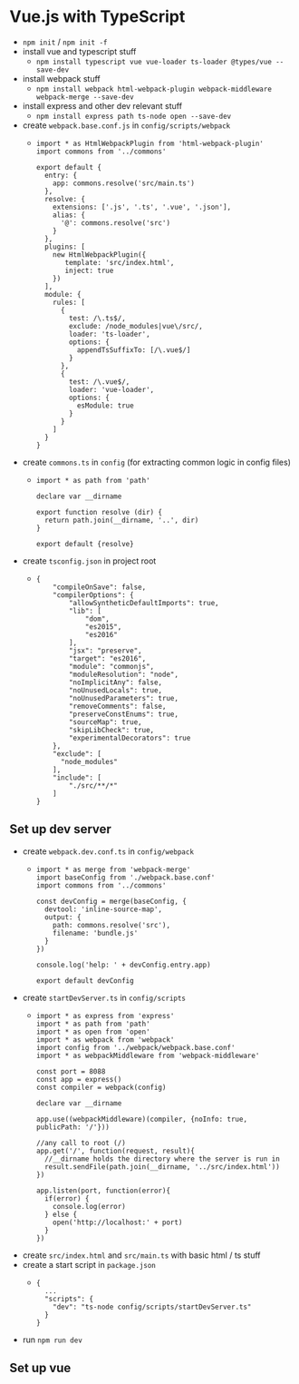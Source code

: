 # Vue.js with TypeScript

- `npm init` / `npm init -f`
- install vue and typescript stuff
  - `npm install typescript vue vue-loader ts-loader @types/vue --save-dev`
- install webpack stuff
  - `npm install webpack html-webpack-plugin webpack-middleware webpack-merge --save-dev`
- install express and other dev relevant stuff
  - `npm install express path ts-node open --save-dev`
- create `webpack.base.conf.js` in `config/scripts/webpack`
  - ```
    import * as HtmlWebpackPlugin from 'html-webpack-plugin'
    import commons from '../commons'

    export default {
      entry: {
        app: commons.resolve('src/main.ts')
      },
      resolve: {
        extensions: ['.js', '.ts', '.vue', '.json'],
        alias: {
          '@': commons.resolve('src')
        }
      },
      plugins: [
        new HtmlWebpackPlugin({
           template: 'src/index.html',
           inject: true
        })
      ],
      module: {
        rules: [
          {
            test: /\.ts$/,
            exclude: /node_modules|vue\/src/,
            loader: 'ts-loader',
            options: {
              appendTsSuffixTo: [/\.vue$/]
            }
          },
          {
            test: /\.vue$/,
            loader: 'vue-loader',
            options: {
              esModule: true
            }
          }
        ]
      }
    }
    ```
- create `commons.ts` in `config` (for extracting common logic in config files)
  - ```
    import * as path from 'path'

    declare var __dirname

    export function resolve (dir) {
      return path.join(__dirname, '..', dir)
    }

    export default {resolve}
    ```
- create `tsconfig.json` in project root
  - ```
    {
        "compileOnSave": false,
        "compilerOptions": {
            "allowSyntheticDefaultImports": true,
            "lib": [
                "dom",
                "es2015",
                "es2016"
            ],
            "jsx": "preserve",
            "target": "es2016",
            "module": "commonjs",
            "moduleResolution": "node",
            "noImplicitAny": false,
            "noUnusedLocals": true,
            "noUnusedParameters": true,
            "removeComments": false,
            "preserveConstEnums": true,
            "sourceMap": true,
            "skipLibCheck": true,
            "experimentalDecorators": true
        },
        "exclude": [
          "node_modules"
        ],
        "include": [
            "./src/**/*"
        ]
    }
    ```

## Set up dev server
- create `webpack.dev.conf.ts` in `config/webpack`
  - ```
    import * as merge from 'webpack-merge'
    import baseConfig from './webpack.base.conf'
    import commons from '../commons'

    const devConfig = merge(baseConfig, {
      devtool: 'inline-source-map',
      output: {
        path: commons.resolve('src'),
        filename: 'bundle.js'
      }
    })

    console.log('help: ' + devConfig.entry.app)

    export default devConfig
    ```
- create `startDevServer.ts` in `config/scripts`
  - ```
    import * as express from 'express'
    import * as path from 'path'
    import * as open from 'open'
    import * as webpack from 'webpack'
    import config from '../webpack/webpack.base.conf'
    import * as webpackMiddleware from 'webpack-middleware'

    const port = 8088
    const app = express()
    const compiler = webpack(config)

    declare var __dirname

    app.use((webpackMiddleware)(compiler, {noInfo: true, publicPath: '/'}))

    //any call to root (/)
    app.get('/', function(request, result){
      //__dirname holds the directory where the server is run in
      result.sendFile(path.join(__dirname, '../src/index.html'))
    })

    app.listen(port, function(error){
      if(error) {
        console.log(error)
      } else {
        open('http://localhost:' + port)
      }
    })
    ```
- create `src/index.html` and `src/main.ts` with basic html / ts stuff
- create a start script in `package.json`
  - ```
    {
      ...
      "scripts": {
        "dev": "ts-node config/scripts/startDevServer.ts"
      }
    }
    ```
- run `npm run dev`


## Set up vue
